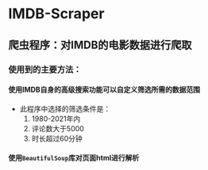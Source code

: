 # IMDB-Scraper
## 爬虫程序：对IMDB的电影数据进行爬取

### 使用到的主要方法：
#### 使用IMDB自身的高级搜索功能可以自定义筛选所需的数据范围
* 此程序中选择的筛选条件是：
  1. 1980-2021年内
  2. 评论数大于5000
  3. 时长超过60分钟

#### 使用`BeautifulSoup`库对页面html进行解析
